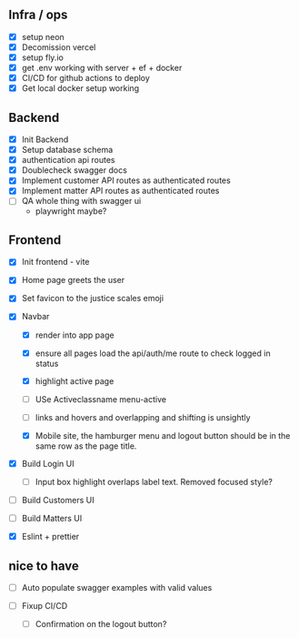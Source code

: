 ## Infra / ops
- [x] setup neon
- [x] Decomission vercel
- [x] setup fly.io
- [x] get .env working with server + ef + docker
- [x] CI/CD for github actions to deploy
- [x] Get local docker setup working

## Backend
- [x] Init Backend
- [x] Setup database schema
- [x] authentication api routes
- [x] Doublecheck swagger docs
- [x] Implement customer API routes as authenticated routes
- [x] Implement matter API routes as authenticated routes
- [ ] QA whole thing with swagger ui
    - playwright maybe?


## Frontend
- [x] Init frontend - vite
- [x] Home page greets the user
- [x] Set favicon to the justice scales emoji
- [x] Navbar
  - [x] render into app page
  - [x] ensure all pages load the api/auth/me route to check logged in status
  - [x] highlight active page
  - [ ] USe Activeclassname menu-active
  - [ ] links and hovers and overlapping and shifting is unsightly
  - [x] Mobile site, the hamburger menu and logout button should be in the same row as the page title.
  

- [x] Build Login UI
  - [ ] Input box highlight overlaps label text. Removed focused style?

- [ ] Build Customers UI
- [ ] Build Matters  UI
- [x] Eslint + prettier



## nice to have
- [ ] Auto populate swagger examples with valid values
- [ ] Fixup CI/CD

  - [ ] Confirmation on the logout button?
